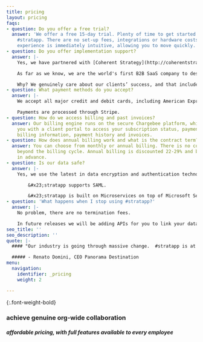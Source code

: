 ```yaml
---
title: pricing
layout: pricing
faqs:
- question: Do you offer a free trial?
  answer: 'We offer a free 15-day trial. Plenty of time to get started and begin using
    #stratapp. There are no set-up fees, integrations or hardware costs. The user
    experience is immediately intuitive, allowing you to move quickly.'
- question: Do you offer implementation support?
  answer: |-
    Yes, we have partnered with [Coherent Strategy](http://coherentstrat.com/ "Coherent Strategy") to coach and support our clients on implementation.

    As far as we know, we are the world's first B2B SaaS company to design the implementation methodology for our partners AND we have prescribed reasonable cost budgets for each and every step.

    Why? We genuinely care about our clients’ success, and that includes removing the stress, hassle and unforseen costs of implementation.
- question: What payment methods do you accept?
  answer: |-
    We accept all major credit and debit cards, including American Express, Visa, Mastercard and Diners Club.

    Payments are processed through Stripe.
- question: How do we access billing and past invoices?
  answer: Our billing engine runs on the secure Chargebee platform, which provides
    you with a client portal to access your subscription status, payment methods,
    billing information, payment history and invoices.
- question: How does annual billing work and what is the contract term?
  answer: You can choose from monthly or annual billing. There is no contract term
    beyond the billing cycle. Annual billing is discounted 22-29% and billed yearly
    in advance.
- question: Is our data safe?
  answer: |-
    Yes, we use the latest in data encryption and authentication technology.

        &#x23;stratapp supports SAML.

        &#x23;stratapp is built on Microservices on top of Microsoft Service Fabric, hosted on Micrsoft Azure.
- question: 'What happens when I stop using #stratapp?'
  answer: |-
    No problem, there are no termination fees.

    In future releases we will be adding APIs for you to link your data to BI tools.
seo_title: ''
seo_description: ''
quote: |-
  #### "Our industry is going through massive change.  #stratapp is at the core of our response, connecting our talent across four countries, aligning all of us in real time."

  ##### - Renato Domini, CEO Panorama Destination
menu:
  navigation:
    identifier: _pricing
    weight: 2

---
```

{:.font-weight-bold}

### achieve genuine org-wide collaboration

##### affordable pricing, with full features available to every employee